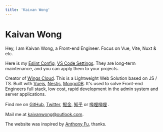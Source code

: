 ```yaml
---
title: 'Kaivan Wong'
---
```


# Kaivan Wong

Hey, I am Kaivan Wong, a Front-end Engineer. Focus on Vue, Vite, Nuxt & etc.

Here is my [Eslint Config](https://github.com/kaivanwong/eslint-config), [VS Code Settings](https://github.com/kaivanwong/vscode-settings).  They are long-term maintenance, and you can apply them to your projects. 

Creator of [Wings Cloud](https://github.com/wingscloud). This is a Lightweight Web Solution based on JS / TS. Built with [Vuejs](https://vuejs.org), [Nestjs](https://nestjs.com), [MongoDB](https://www.mongodb.com). It's used to solve Front-end Engineers full stack, low cost, rapid development in the admin system and server applications.

Find me on [<span i-simple-icons-github ></span> GitHub](https://github.com/kaivanwong), [<span  i-simple-icons-twitter ></span> Twitter](https://twitter.com/kaivan_wong), [<span i-simple-icons-red></span> 掘金](https://juejin.cn/user/1099167360882414), [<span i-simple-icons-zhihu></span> 知乎](https://www.zhihu.com/people/kaivanwong) or [<span i-simple-icons-bilibili></span> 哔哩哔哩](https://space.bilibili.com/190014206) .

Mail me at [<span i-simple-icons-microsoftoutlook></span> kaivanwong@outlook.com](mailto:kaivanwong@outlook.com).

The website was inspired by [Anthony Fu](https://antfu.me/), thanks.
